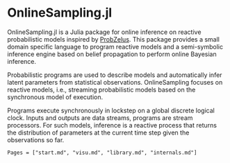 # OnlineSampling.jl

OnlineSampling.jl is a Julia package for online inference on reactive probabilistic models inspired by [ProbZelus](https://github.com/IBM/probzelus).
This package provides a small domain specific language to program reactive models and a semi-symbolic inference engine based on belief propagation to perform online Bayesian inference.

Probabilistic programs are used to describe models and automatically infer latent parameters from statistical observations.
OnlineSampling focuses on reactive models, i.e., streaming probabilistic models based on the synchronous model of execution.

Programs execute synchronously in lockstep on a global discrete logical clock.
Inputs and outputs are data streams, programs are stream processors.
For such models, inference is a reactive process that returns the distribution of parameters at the current time step given the observations so far.

```@contents
Pages = ["start.md", "visu.md", "library.md", "internals.md"]
```